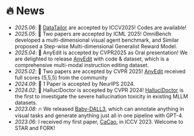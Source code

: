 # 🔥 News
- *2025.06*: 🎉 [DataTailor](https://github.com/Yuqifan1117/DataTailor) are accepted by ICCV2025! Codes are available!
- *2025.05*: 🎉 Two papers are accepted by ICML 2025! OmniBench developed a multi-dimensional visual agent benchmark, and Similar proposed a Step-wise Multi-dimensional Generalist Reward Model.
- *2025.04*: 🎉 AnyEdit is accepted by CVPR2025 as Oral presentation! We are delighted to release [AnyEdit](https://dcd-anyedit.github.io/) with code & dataset, which is a comprehensive multi-modal instruction editing dataset.
- *2025.02*: 🎉 Two papers are accepted by CVPR 2025! [AnyEdit](https://dcd-anyedit.github.io/) received full scores (5,5,5) from the community
- *2024.09*: 🎉 1 Paper is accepted by NeurIPS 2024.
- *2024.02*: 🎉 HalluciDoctor is accepted by CVPR 2024! [HalluciDoctor](https://github.com/Yuqifan1117/HalluciDoctor) is the first to investigate the severe hallucination toxicity in existing MLLM datasets.
- *2023.08*: 🔥 We released [Baby-DALL3](https://github.com/Yuqifan1117/Labal-Anything-Pipeline), which can annotate anything in visual tasks and generate anything just all in one pipeline with GPT-4.
- *2023.06*: I received my first paper, [CaCao](https://github.com/Yuqifan1117/CaCao), in ICCV 2023. Welcome to STAR and FORK!

